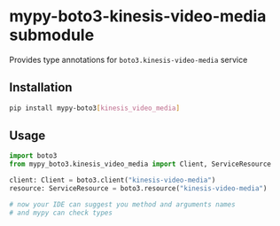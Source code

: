 # mypy-boto3-kinesis-video-media submodule

Provides type annotations for `boto3.kinesis-video-media` service

## Installation

```bash
pip install mypy-boto3[kinesis_video_media]
```

## Usage

```python
import boto3
from mypy_boto3.kinesis_video_media import Client, ServiceResource

client: Client = boto3.client("kinesis-video-media")
resource: ServiceResource = boto3.resource("kinesis-video-media")

# now your IDE can suggest you method and arguments names
# and mypy can check types
```

